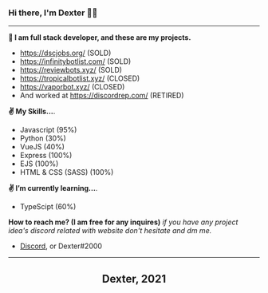 ### Hi there, I'm Dexter 👋😁
---

**🚧 I am full stack developer, and these are my projects.**
- https://dscjobs.org/ (SOLD)
- https://infinitybotlist.com/ (SOLD)
- https://reviewbots.xyz/ (SOLD)
- https://tropicalbotlist.xyz/ (CLOSED)
- https://vaporbot.xyz/ (CLOSED)
- And worked at https://discordrep.com/ (RETIRED)

**✌ My Skills...**.
- Javascript (95%)
- Python (30%)
- VueJS (40%)
- Express (100%)
- EJS (100%)
- HTML & CSS (SASS) (100%)

**✌ I’m currently learning...**.
- TypeScipt (60%)

**How to reach me? (I am free for any inquires)**
*if you have any project idea's discord related with website don't hesitate and dm me.*
- [Discord](https://discord.com/users/780079091172900884), or Dexter#2000

---

<h2 align="center">Dexter, 2021</h2>
